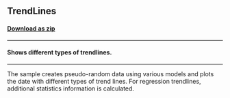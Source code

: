 ## TrendLines
#### [Download as zip](https://minhaskamal.github.io/DownGit/#/home?url=https://github.com/GrapeCity/ComponentOne-WinForms-Samples/tree/master/NetFramework\Charts\VB\TrendLines)
____
#### Shows different types of trendlines.
____
The sample creates pseudo-random data using various models and plots the date with different types of trend lines. For regression trendlines, additional statistics information is calculated. 